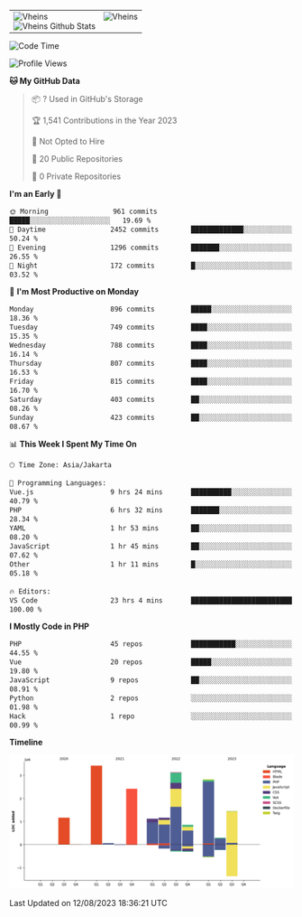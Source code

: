 <table>
  <tr>
    <td valign="top">
      <img src="https://github-readme-streak-stats.herokuapp.com/?user=Vheins&" alt="Vheins" /><br/>
      <img src="https://github-readme-stats.vercel.app/api?username=vheins&count_private=true&show_icons=true" alt="Vheins Github Stats">
    </td>
    <td valign="top">
      <img src="https://github-readme-stats.vercel.app/api/top-langs/?username=Vheins&count_private=true" alt="Vheins" /><br/>
    </td>
  </tr>
</table>

<!--START_SECTION:waka-->
![Code Time](http://img.shields.io/badge/Code%20Time-501%20hrs%2027%20mins-blue)

![Profile Views](http://img.shields.io/badge/Profile%20Views-0-blue)

**🐱 My GitHub Data** 

> 📦 ? Used in GitHub's Storage 
 > 
> 🏆 1,541 Contributions in the Year 2023
 > 
> 🚫 Not Opted to Hire
 > 
> 📜 20 Public Repositories 
 > 
> 🔑 0 Private Repositories 
 > 
**I'm an Early 🐤** 

```text
🌞 Morning                961 commits         █████░░░░░░░░░░░░░░░░░░░░   19.69 % 
🌆 Daytime                2452 commits        █████████████░░░░░░░░░░░░   50.24 % 
🌃 Evening                1296 commits        ███████░░░░░░░░░░░░░░░░░░   26.55 % 
🌙 Night                  172 commits         █░░░░░░░░░░░░░░░░░░░░░░░░   03.52 % 
```
📅 **I'm Most Productive on Monday** 

```text
Monday                   896 commits         █████░░░░░░░░░░░░░░░░░░░░   18.36 % 
Tuesday                  749 commits         ████░░░░░░░░░░░░░░░░░░░░░   15.35 % 
Wednesday                788 commits         ████░░░░░░░░░░░░░░░░░░░░░   16.14 % 
Thursday                 807 commits         ████░░░░░░░░░░░░░░░░░░░░░   16.53 % 
Friday                   815 commits         ████░░░░░░░░░░░░░░░░░░░░░   16.70 % 
Saturday                 403 commits         ██░░░░░░░░░░░░░░░░░░░░░░░   08.26 % 
Sunday                   423 commits         ██░░░░░░░░░░░░░░░░░░░░░░░   08.67 % 
```


📊 **This Week I Spent My Time On** 

```text
🕑︎ Time Zone: Asia/Jakarta

💬 Programming Languages: 
Vue.js                   9 hrs 24 mins       ██████████░░░░░░░░░░░░░░░   40.79 % 
PHP                      6 hrs 32 mins       ███████░░░░░░░░░░░░░░░░░░   28.34 % 
YAML                     1 hr 53 mins        ██░░░░░░░░░░░░░░░░░░░░░░░   08.20 % 
JavaScript               1 hr 45 mins        ██░░░░░░░░░░░░░░░░░░░░░░░   07.62 % 
Other                    1 hr 11 mins        █░░░░░░░░░░░░░░░░░░░░░░░░   05.18 % 

🔥 Editors: 
VS Code                  23 hrs 4 mins       █████████████████████████   100.00 % 
```

**I Mostly Code in PHP** 

```text
PHP                      45 repos            ███████████░░░░░░░░░░░░░░   44.55 % 
Vue                      20 repos            █████░░░░░░░░░░░░░░░░░░░░   19.80 % 
JavaScript               9 repos             ██░░░░░░░░░░░░░░░░░░░░░░░   08.91 % 
Python                   2 repos             ░░░░░░░░░░░░░░░░░░░░░░░░░   01.98 % 
Hack                     1 repo              ░░░░░░░░░░░░░░░░░░░░░░░░░   00.99 % 
```



**Timeline**

![Lines of Code chart](https://raw.githubusercontent.com/vheins/vheins/main/assets/bar_graph.png)


 Last Updated on 12/08/2023 18:36:21 UTC
<!--END_SECTION:waka-->
